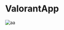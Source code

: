 # ValorantApp
![aa](https://user-images.githubusercontent.com/66000826/222807794-87d247ff-727b-4f83-887b-7214cfffb1da.PNG)

